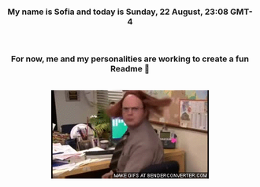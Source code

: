 


<div align="center">
<h3 >My name is Sofia and today is Sunday, 22 August, 23:08 GMT-4</h3><br>
<h3 >For now, me and my personalities are working to create a fun Readme 👋
</h3><br>
<img src='img/dwight.gif' alt='working...'/>
</div>
